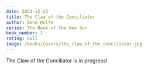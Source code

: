 ```yaml
---
date: 2023-12-23
title: The Claw of the Conciliator
author: Gene Wolfe
series: The Book of the New Sun
book_number: 2
rating: null
image: /books/covers/the_claw_of_the_conciliator.jpg
---
```


<span class="book-title">The Claw of the Conciliator</span> is in progress!
